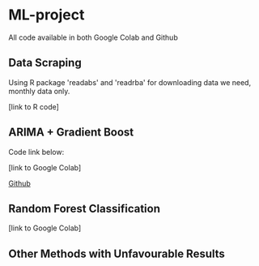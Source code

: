 # ML-project

All code available in both Google Colab and Github

## Data Scraping

Using R package 'readabs' and 'readrba' for downloading data we need, monthly data only. 

[link to R code]

## ARIMA + Gradient Boost

Code link below:

[link to Google Colab]

[Github](https://raw.githubusercontent.com/AS2357/ML-project/refs/heads/main/arima_boosting.ipynb?token=GHSAT0AAAAAACVJDK6ZFHWKN5ZDVYZXQSN2ZYPKL7Q)



## Random Forest Classification

[link to Google Colab]

## Other Methods with Unfavourable Results

